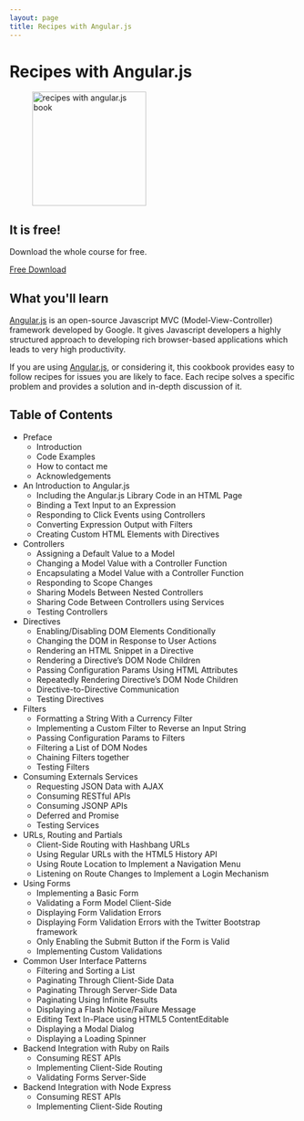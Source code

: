 ```yaml
---
layout: page
title: Recipes with Angular.js
---
```


# Recipes with Angular.js

<figure>
  <img src="/images/book-medium.png" width="200" alt="recipes with angular.js book">
</figure>

## It is free!

Download the whole course for free.

<a href="https://leanpub.com/recipes-with-angular-js" class="button">Free Download</a>

## What you'll learn

<a href="http://angularjs.org/">Angular.js</a> is an open-source Javascript MVC (Model-View-Controller) framework developed by Google. It gives Javascript developers a highly structured approach to developing rich browser-based applications which leads to very high productivity.

If you are using <a href="http://angularjs.org/">Angular.js</a>, or considering it, this cookbook provides easy to follow recipes for issues you are likely to face. Each recipe solves a specific problem and provides a solution and in-depth discussion of it.

## Table of Contents

<ul class="no-bullets">
  <li>
    Preface
    <ul>
      <li>
        Introduction
      </li>
      <li>
        Code Examples
      </li>
      <li>
        How to contact me
      </li>
      <li>
        Acknowledgements
      </li>
    </ul>
  </li>
  <li>
    An Introduction to Angular.js
    <ul>
      <li>
        Including the Angular.js Library Code in an HTML Page
      </li>
      <li>
        Binding a Text Input to an Expression
      </li>
      <li>
        Responding to Click Events using Controllers
      </li>
      <li>
        Converting Expression Output with Filters
      </li>
      <li>
        Creating Custom HTML Elements with Directives
      </li>
    </ul>
  </li>
  <li>
    Controllers
    <ul>
      <li>
        Assigning a Default Value to a Model
      </li>
      <li>
        Changing a Model Value with a Controller Function
      </li>
      <li>
        Encapsulating a Model Value with a Controller Function
      </li>
      <li>
        Responding to Scope Changes
      </li>
      <li>
        Sharing Models Between Nested Controllers
      </li>
      <li>
        Sharing Code Between Controllers using Services
      </li>
      <li>
        Testing Controllers
      </li>
    </ul>
  </li>
  <li>
    Directives
    <ul>
      <li>
        Enabling/Disabling DOM Elements Conditionally
      </li>
      <li>
        Changing the DOM in Response to User Actions
      </li>
      <li>
        Rendering an HTML Snippet in a Directive
      </li>
      <li>
        Rendering a Directive&#x2019;s DOM Node Children
      </li>
      <li>
        Passing Configuration Params Using HTML Attributes
      </li>
      <li>
        Repeatedly Rendering Directive&#x2019;s DOM Node Children
      </li>
      <li>
        Directive-to-Directive Communication
      </li>
      <li>
        Testing Directives
      </li>
    </ul>
  </li>
  <li>
    Filters
    <ul>
      <li>
        Formatting a String With a Currency Filter
      </li>
      <li>
        Implementing a Custom Filter to Reverse an Input String
      </li>
      <li>
        Passing Configuration Params to Filters
      </li>
      <li>
        Filtering a List of DOM Nodes
      </li>
      <li>
        Chaining Filters together
      </li>
      <li>
        Testing Filters
      </li>
    </ul>
  </li>
  <li>
    Consuming Externals Services
    <ul>
      <li>
        Requesting JSON Data with AJAX
      </li>
      <li>
        Consuming RESTful APIs
      </li>
      <li>
        Consuming JSONP APIs
      </li>
      <li>
        Deferred and Promise
      </li>
      <li>
        Testing Services
      </li>
    </ul>
  </li>
  <li>
    URLs, Routing and Partials
    <ul>
      <li>
        Client-Side Routing with Hashbang URLs
      </li>
      <li>
        Using Regular URLs with the HTML5 History API
      </li>
      <li>
        Using Route Location to Implement a Navigation Menu
      </li>
      <li>
        Listening on Route Changes to Implement a Login Mechanism
      </li>
    </ul>
  </li>
  <li>
    Using Forms
    <ul>
      <li>
        Implementing a Basic Form
      </li>
      <li>
        Validating a Form Model Client-Side
      </li>
      <li>
        Displaying Form Validation Errors
      </li>
      <li>
        Displaying Form Validation Errors with the Twitter Bootstrap framework
      </li>
      <li>
        Only Enabling the Submit Button if the Form is Valid
      </li>
      <li>
        Implementing Custom Validations
      </li>
    </ul>
  </li>
  <li>
    Common User Interface Patterns
    <ul>
      <li>
        Filtering and Sorting a List
      </li>
      <li>
        Paginating Through Client-Side Data
      </li>
      <li>
        Paginating Through Server-Side Data
      </li>
      <li>
        Paginating Using Infinite Results
      </li>
      <li>
        Displaying a Flash Notice/Failure Message
      </li>
      <li>
        Editing Text In-Place using HTML5 ContentEditable
      </li>
      <li>
        Displaying a Modal Dialog
      </li>
      <li>
        Displaying a Loading Spinner
      </li>
    </ul>
  </li>
  <li>
    Backend Integration with Ruby on Rails
    <ul>
      <li>
        Consuming REST APIs
      </li>
      <li>
        Implementing Client-Side Routing
      </li>
      <li>
        Validating Forms Server-Side
      </li>
    </ul>
  </li>
  <li>
    Backend Integration with Node Express
    <ul>
      <li>
        Consuming REST APIs
      </li>
      <li>
        Implementing Client-Side Routing
      </li>
    </ul>
  </li>
</ul>
